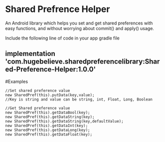 # Shared Prefrence Helper
An Android library which helps you set and get shared preferences with easy functions, and without worrying about commit() and apply() usage.

Include the following line of code in your app gradle file
## implementation 'com.hugebelieve.sharedpreferencelibrary:Shared-Preference-Helper:1.0.0'

#Examples
```
//Set shared preference value
new SharedPref(this).putData(key,value);
//Key is string and value can be string, int, Float, Long, Boolean
```

```
//Get Shared preference value
new SharedPref(this).getDataBool(key);
new SharedPref(this).getDataString(key);
new SharedPref(this).getDataString(key,defaultValue);
new SharedPref(this).getDataInt(key);
new SharedPref(this).getDataLong(key);
new SharedPref(this).getDataFloat(key);
```
